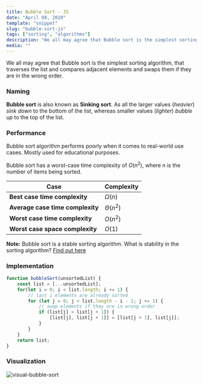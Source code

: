 ```yaml
---
title: Bubble Sort - JS
date: "April 08, 2020"
template: "snippet"
slug: "bubble-sort-js"
tags: ["sorting", "algorithms"]
description: "We all may agree that Bubble sort is the simplest sorting algorithm, that traverses the list and compares adjacent elements and swaps them if they are in the wrong order."
media: ""
---
```

We all may agree that Bubble sort is the simplest sorting algorithm, that traverses the list and compares adjacent elements and swaps them if they are in the wrong order.

### Naming
**Bubble sort** is also known as **Sinking sort**. As all the larger values (*heavier*) *sink down* to the bottom of the list, whereas smaller values (*lighter*) *bubble up* to the top of the list.

### Performance
Bubble sort algorithm performs poorly when it comes to real-world use cases. Mostly used for educational purposes.

Bubble sort has a worst-case time complexity of $O(n^2)$, where n is the number of items being sorted. 
 
|Case|Complexity
|----------------|--------------
**Best case time complexity**| $Ω(n)$ 
**Average case time complexity**|$Θ(n^2)$
**Worst case time complexity**|$O(n^2)$
**Worst case space complexity**|$O(1)$

**Note:** Bubble sort is a stable sorting algorithm.
What is stability in the sorting algorithm?
[Find out here]([https://en.wikipedia.org/wiki/Sorting_algorithm#Stability](https://en.wikipedia.org/wiki/Sorting_algorithm#Stability))


### Implementation

```javascript
function bubbleSort(unsortedList) {
	const list = [...unsortedList];
	for(let i = 0; i < list.length; i += 1) {
		// last i elements are already sorted
		for (let j = 0; j < list.length - i - 1; j += 1) {
			// swap elements if they are in wrong order
			if (list[j] > list[j + 1]) {
				[list[j], list[j + 1]] = [list[j + 1], list[j]];
			}
		}
	}
	return list;
}
```

### Visualization

![visual-bubble-sort](https://miro.medium.com/max/1400/1*HfuTt9EC3ctYbH8IZQRQiQ.gif)
